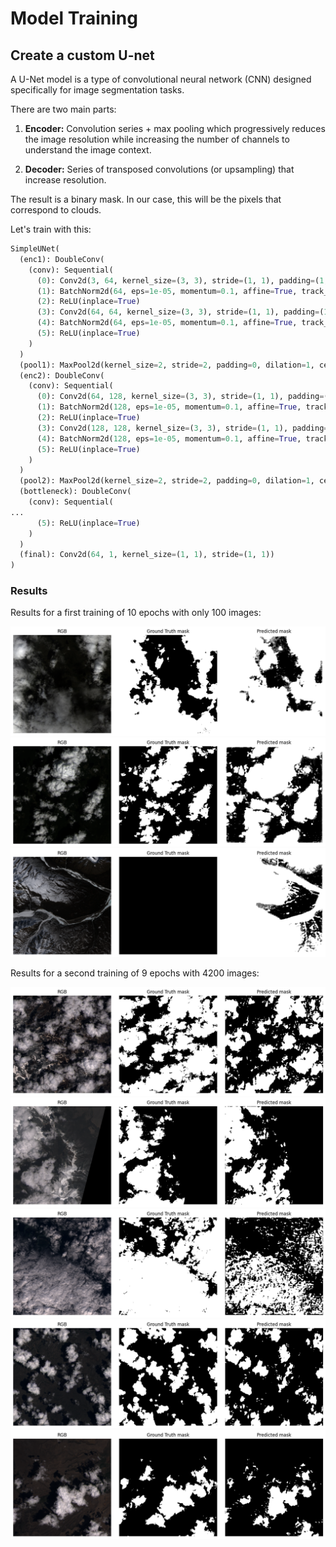 # Model Training

## Create a custom U-net

A U-Net model is a type of convolutional neural network (CNN) designed specifically for image segmentation tasks.

There are two main parts:

1. **Encoder:**
   Convolution series + max pooling which progressively reduces the image resolution while increasing the number of channels to understand the image context.

2. **Decoder:**
   Series of transposed convolutions (or upsampling) that increase resolution.

The result is a binary mask. In our case, this will be the pixels that correspond to clouds.

Let's train with this:

```py
SimpleUNet(
  (enc1): DoubleConv(
    (conv): Sequential(
      (0): Conv2d(3, 64, kernel_size=(3, 3), stride=(1, 1), padding=(1, 1))
      (1): BatchNorm2d(64, eps=1e-05, momentum=0.1, affine=True, track_running_stats=True)
      (2): ReLU(inplace=True)
      (3): Conv2d(64, 64, kernel_size=(3, 3), stride=(1, 1), padding=(1, 1))
      (4): BatchNorm2d(64, eps=1e-05, momentum=0.1, affine=True, track_running_stats=True)
      (5): ReLU(inplace=True)
    )
  )
  (pool1): MaxPool2d(kernel_size=2, stride=2, padding=0, dilation=1, ceil_mode=False)
  (enc2): DoubleConv(
    (conv): Sequential(
      (0): Conv2d(64, 128, kernel_size=(3, 3), stride=(1, 1), padding=(1, 1))
      (1): BatchNorm2d(128, eps=1e-05, momentum=0.1, affine=True, track_running_stats=True)
      (2): ReLU(inplace=True)
      (3): Conv2d(128, 128, kernel_size=(3, 3), stride=(1, 1), padding=(1, 1))
      (4): BatchNorm2d(128, eps=1e-05, momentum=0.1, affine=True, track_running_stats=True)
      (5): ReLU(inplace=True)
    )
  )
  (pool2): MaxPool2d(kernel_size=2, stride=2, padding=0, dilation=1, ceil_mode=False)
  (bottleneck): DoubleConv(
    (conv): Sequential(
...
      (5): ReLU(inplace=True)
    )
  )
  (final): Conv2d(64, 1, kernel_size=(1, 1), stride=(1, 1))
)
```

### Results

Results for a first training of 10 epochs with only 100 images:

![training_10_epochs](images/training_10_epochs_0.png)
![training_10_epochs](images/training_10_epochs_1.png)
![training_10_epochs](images/training_10_epochs_2.png)

Results for a second training of 9 epochs with 4200 images:

![training_9_epochs_4200_images](images/training_subset4200_epoch9_0.png)
![training_9_epochs_4200_images](images/training_subset4200_epoch9_1.png)
![training_9_epochs_4200_images](images/training_subset4200_epoch9_2.png)
![training_9_epochs_4200_images](images/training_subset4200_epoch9_3.png)
![training_9_epochs_4200_images](images/training_subset4200_epoch9_4.png)
